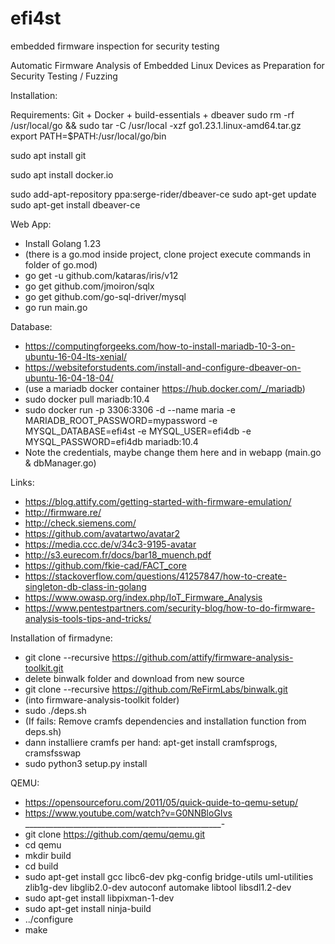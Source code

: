  
# efi4st
embedded firmware inspection for security testing

Automatic Firmware Analysis of Embedded Linux Devices as Preparation for Security Testing / Fuzzing


Installation:

Requirements: Git + Docker + build-essentials + dbeaver
sudo rm -rf /usr/local/go && sudo tar -C /usr/local -xzf go1.23.1.linux-amd64.tar.gz
export PATH=$PATH:/usr/local/go/bin

sudo apt install git

sudo apt install docker.io

sudo add-apt-repository ppa:serge-rider/dbeaver-ce
sudo apt-get update
sudo apt-get install dbeaver-ce

Web App:
- Install Golang 1.23
- (there is a go.mod inside project, clone project execute commands in folder of go.mod)
- go get -u github.com/kataras/iris/v12
- go get github.com/jmoiron/sqlx
- go get github.com/go-sql-driver/mysql
- go run main.go

Database:
- https://computingforgeeks.com/how-to-install-mariadb-10-3-on-ubuntu-16-04-lts-xenial/
- https://websiteforstudents.com/install-and-configure-dbeaver-on-ubuntu-16-04-18-04/ 
- (use a mariadb docker container https://hub.docker.com/_/mariadb)
- sudo docker pull mariadb:10.4
- sudo docker run -p 3306:3306 -d --name maria -e MARIADB_ROOT_PASSWORD=mypassword -e MYSQL_DATABASE=efi4st -e MYSQL_USER=efi4db -e MYSQL_PASSWORD=efi4db mariadb:10.4
- Note the credentials, maybe change them here and in webapp (main.go & dbManager.go)

Links:
- https://blog.attify.com/getting-started-with-firmware-emulation/
- http://firmware.re/
- http://check.siemens.com/
- https://github.com/avatartwo/avatar2
- https://media.ccc.de/v/34c3-9195-avatar
- http://s3.eurecom.fr/docs/bar18_muench.pdf
- https://github.com/fkie-cad/FACT_core
- https://stackoverflow.com/questions/41257847/how-to-create-singleton-db-class-in-golang
- https://www.owasp.org/index.php/IoT_Firmware_Analysis
- https://www.pentestpartners.com/security-blog/how-to-do-firmware-analysis-tools-tips-and-tricks/

Installation of firmadyne:
- git clone --recursive https://github.com/attify/firmware-analysis-toolkit.git
- delete binwalk folder and download from new source
- git clone --recursive https://github.com/ReFirmLabs/binwalk.git
- (into firmware-analysis-toolkit folder)
- sudo ./deps.sh
- (If fails: Remove cramfs dependencies and installation function from deps.sh)
- dann installiere cramfs per hand: apt-get install cramfsprogs, cramsfsswap
- sudo python3 setup.py install

QEMU:
- https://opensourceforu.com/2011/05/quick-quide-to-qemu-setup/
- https://www.youtube.com/watch?v=G0NNBloGIvs
_________________________________________________-
- git clone https://github.com/qemu/qemu.git
- cd qemu
- mkdir build
- cd build
- sudo apt-get install gcc libc6-dev pkg-config bridge-utils uml-utilities zlib1g-dev libglib2.0-dev autoconf automake libtool libsdl1.2-dev
- sudo apt-get install libpixman-1-dev
- sudo apt-get install ninja-build
- ../configure
- make
